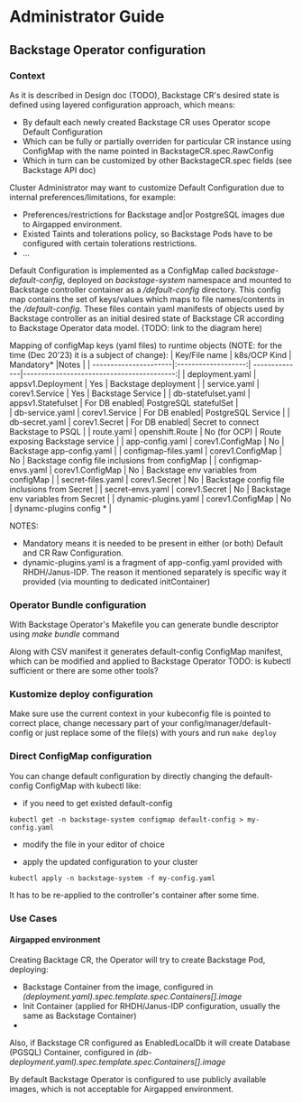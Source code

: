 # Administrator Guide

## Backstage Operator configuration

### Context

As it is described in Design doc (TODO), Backstage CR's desired state is defined using layered configuration approach, which means:
- By default each newly created Backstage CR uses Operator scope Default Configuration
- Which can be fully or partially overriden for particular CR instance using ConfigMap with the name pointed in BackstageCR.spec.RawConfig 
- Which in turn can be customized by other BackstageCR.spec fields (see Backstage API doc)

Cluster Administrator may want to customize Default Configuration due to internal preferences/limitations, for example:
- Preferences/restrictions for Backstage and|or PostgreSQL images due to  Airgapped environment.
- Existed Taints and tolerations policy, so Backstage Pods have to be configured with certain tolerations restrictions.
- ...

Default Configuration is implemented as a ConfigMap called *backstage-default-config*, deployed on *backstage-system* namespace and mounted to Backstage controller container as a */default-config* directory.
This config map contains the set of keys/values which maps to file names/contents in the */default-config*.
These files contain yaml manifests of objects used by Backstage controller as an initial desired state of Backstage CR according to Backstage Operator data model.
(TODO: link to the diagram here) 

Mapping of configMap keys (yaml files) to runtime objects (NOTE: for the time (Dec 20'23) it is a subject of change):
| Key/File name         | k8s/OCP Kind        | Mandatory*    |Notes                                      |
| ----------------------|:-------------------:| --------------|------------------------------------------:|
| deployment.yaml       | appsv1.Deployment   | Yes           | Backstage deployment |
| service.yaml          | corev1.Service      | Yes           | Backstage Service |
| db-statefulset.yaml   | appsv1.Statefulset  | For DB enabled| PostgreSQL statefulSet    |    
| db-service.yaml       | corev1.Service      | For DB enabled| PostgreSQL Service   |
| db-secret.yaml        | corev1.Secret       | For DB enabled| Secret to connect Backstage to PSQL   |
| route.yaml            | openshift.Route     | No (for OCP)  | Route exposing Backstage service    |
| app-config.yaml       | corev1.ConfigMap    | No            | Backstage app-config.yaml    |
| configmap-files.yaml  | corev1.ConfigMap    | No            | Backstage config file inclusions from configMap   |
| configmap-envs.yaml   | corev1.ConfigMap    | No            | Backstage env variables from configMap    |
| secret-files.yaml     | corev1.Secret       | No            | Backstage config file inclusions from Secret   |
| secret-envs.yaml      | corev1.Secret       | No            | Backstage env variables from Secret    |
| dynamic-plugins.yaml  | corev1.ConfigMap    | No            | dynamc-plugins config *    |


NOTES: 
 - Mandatory means it is needed to be present in either (or both) Default and CR Raw Configuration.
 - dynamic-plugins.yaml is a fragment of app-config.yaml provided with RHDH/Janus-IDP. The reason it mentioned separately is specific way it provided (via mounting to dedicated initContainer)  

### Operator Bundle configuration 

With Backstage Operator's Makefile you can generate bundle descriptor using *make bundle* command

Along with CSV manifest it generates default-config ConfigMap manifest, which can be modified and applied to Backstage Operator
TODO: is kubectl sufficient or there are some other tools?

### Kustomize deploy configuration

Make sure use the current context in your kubeconfig file is pointed to correct place, change necessary part of your config/manager/default-config or just replace some of the file(s) with yours and run
``
make deploy
``

### Direct ConfigMap configuration

You can change default configuration by directly changing the default-config ConfigMap with kubectl like:

 - if you need to get existed default-config

``
kubectl get -n backstage-system configmap default-config > my-config.yaml
``

- modify the file in your editor of choice

- apply the updated configuration to your cluster

``
  kubectl apply -n backstage-system -f my-config.yaml
``

It has to be re-applied to the controller's container after some time.


### Use Cases

#### Airgapped environment

Creating Backtage CR, the Operator will try to create Backstage Pod, deploying:
- Backstage Container from the image, configured in *(deployment.yaml).spec.template.spec.Containers[].image*
- Init Container (applied for RHDH/Janus-IDP configuration, usually the same as Backstage Container)
- 
Also, if Backstage CR configured as EnabledLocalDb it will create Database (PGSQL) Container, configured in *(db-deployment.yaml).spec.template.spec.Containers[].image*

By default Backstage Operator is configured to use publicly available images, which is not acceptable for Airgapped environment.
